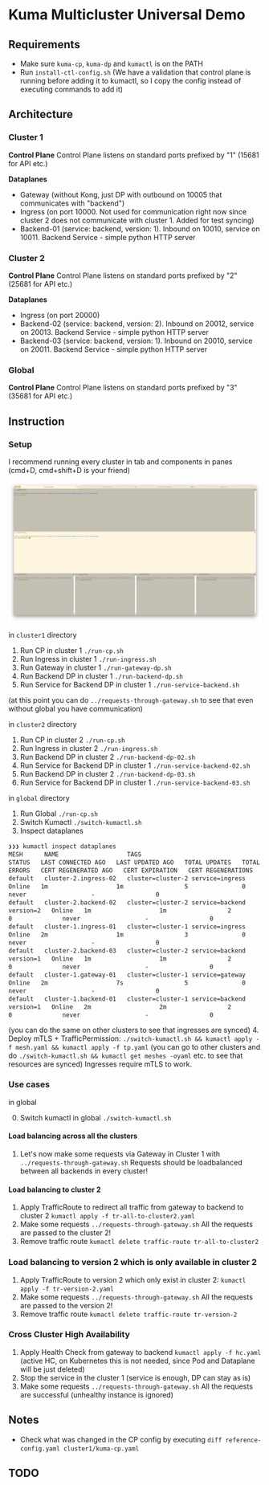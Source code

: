 # Kuma Multicluster Universal Demo

## Requirements
* Make sure `kuma-cp`, `kuma-dp` and `kumactl` is on the PATH
* Run `install-ctl-config.sh` (We have a validation that control plane is running before adding it to kumactl, so I copy the config instead of executing commands to add it)

## Architecture

### Cluster 1

**Control Plane**
Control Plane listens on standard ports prefixed by "1" (15681 for API etc.)

**Dataplanes**
* Gateway (without Kong, just DP with outbound on 10005 that communicates with "backend")
* Ingress (on port 10000. Not used for communication right now since cluster 2 does not communicate with cluster 1. Added for test syncing)
* Backend-01 (service: backend, version: 1). Inbound on 10010, service on 10011.
  Backend Service - simple python HTTP server

### Cluster 2

**Control Plane**
Control Plane listens on standard ports prefixed by "2" (25681 for API etc.)

**Dataplanes**
* Ingress (on port 20000)
* Backend-02 (service: backend, version: 2). Inbound on 20012, service on 20013.
  Backend Service - simple python HTTP server
* Backend-03 (service: backend, version: 1). Inbound on 20010, service on 20011.
  Backend Service - simple python HTTP server

### Global

**Control Plane**
Control Plane listens on standard ports prefixed by "3" (35681 for API etc.)

## Instruction

### Setup
I recommend running every cluster in tab and components in panes (cmd+D, cmd+shift+D is your friend)

![](setup.png)

in `cluster1` directory
1. Run CP in cluster 1 `./run-cp.sh`
2. Run Ingress in cluster 1 `./run-ingress.sh`
3. Run Gateway in cluster 1 `./run-gateway-dp.sh`
4. Run Backend DP in cluster 1 `./run-backend-dp.sh`
5. Run Service for Backend DP in cluster 1 `./run-service-backend.sh`

(at this point you can do `../requests-through-gateway.sh` to see that even without global you have communication)

in `cluster2` directory
1. Run CP in cluster 2 `./run-cp.sh`
2. Run Ingress in cluster 2 `./run-ingress.sh`
3. Run Backend DP in cluster 2 `./run-backend-dp-02.sh`
4. Run Service for Backend DP in cluster 1 `./run-service-backend-02.sh`
5. Run Backend DP in cluster 2 `./run-backend-dp-03.sh`
6. Run Service for Backend DP in cluster 1 `./run-service-backend-03.sh`

in `global` directory
1. Run Global `./run-cp.sh`
2. Switch Kumactl `./switch-kumactl.sh`
3. Inspect dataplanes
```
❯❯❯ kumactl inspect dataplanes
MESH      NAME                   TAGS                                          STATUS   LAST CONNECTED AGO   LAST UPDATED AGO   TOTAL UPDATES   TOTAL ERRORS   CERT REGENERATED AGO   CERT EXPIRATION   CERT REGENERATIONS
default   cluster-2.ingress-02   cluster=cluster-2 service=ingress             Online   1m                   1m                 5               0              never                  -                 0
default   cluster-2.backend-02   cluster=cluster-2 service=backend version=2   Online   1m                   1m                 2               0              never                  -                 0
default   cluster-1.ingress-01   cluster=cluster-1 service=ingress             Online   2m                   1m                 3               0              never                  -                 0
default   cluster-2.backend-03   cluster=cluster-2 service=backend version=1   Online   1m                   1m                 2               0              never                  -                 0
default   cluster-1.gateway-01   cluster=cluster-1 service=gateway             Online   2m                   7s                 5               0              never                  -                 0
default   cluster-1.backend-01   cluster=cluster-1 service=backend version=1   Online   2m                   2m                 2               0              never                  -                 0
```
(you can do the same on other clusters to see that ingresses are synced)
4. Deploy mTLS + TrafficPermission: `./switch-kumactl.sh && kumactl apply -f mesh.yaml && kumactl apply -f tp.yaml` 
   (you can go to other clusters and do `./switch-kumactl.sh && kumactl get meshes -oyaml` etc. to see that resources are synced)
   Ingresses require mTLS to work.

### Use cases

in global

0. Switch kumactl in global `./switch-kumactl.sh`

#### Load balancing across all the clusters
1. Let's now make some requests via Gateway in Cluster 1 with `../requests-through-gateway.sh`
   Requests should be loadbalanced between all backends in every cluster!

#### Load balancing to cluster 2
1. Apply TrafficRoute to redirect all traffic from gateway to backend to cluster 2 `kumactl apply -f tr-all-to-cluster2.yaml`
2. Make some requests `../requests-through-gateway.sh`
   All the requests are passed to the cluster 2!
3. Remove traffic route `kumactl delete traffic-route tr-all-to-cluster2`

### Load balancing to version 2 which is only available in cluster 2
1. Apply TrafficRoute to version 2 which only exist in cluster 2: `kumactl apply -f tr-version-2.yaml`
2. Make some requests `../requests-through-gateway.sh`
   All the requests are passed to the version 2!
3. Remove traffic route `kumactl delete traffic-route tr-version-2`

### Cross Cluster High Availability
1. Apply Health Check from gateway to backend `kumactl apply -f hc.yaml` (active HC, on Kubernetes this is not needed, since Pod and Dataplane will be just deleted)
2. Stop the service in the cluster 1 (service is enough, DP can stay as is)
3. Make some requests `../requests-through-gateway.sh`
   All the requests are successful (unhealthy instance is ignored)

## Notes
* Check what was changed in the CP config by executing `diff reference-config.yaml cluster1/kuma-cp.yaml`

## TODO
